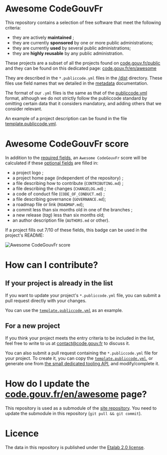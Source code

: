 # Awesome CodeGouvFr

This repository contains a selection of free software that meet the following criteria:

- they are actively **maintained** ;
- they are currently **sponsored** by one or more public administrations;
- they are currently **used** by several public administrations;
- they are **highly reusable** by any public administration.

These projects are a subset of all the projects found on
[code.gouv.fr/public](https://code.gouv.fr/public/) and they can be found on this dedicated page:
[code.gouv.fr/en/awesome](https://code.gouv.fr/fr/awesome/)

They are described in the `*.publiccode.yml` files in the
[/dist](/dist/) directory.  These files use field names that we
detailed in the [metadata](metadata.md) documentation.

The format of our `.yml` files is the same as that of the
[publiccode.yml](https://github.com/publiccodeyml/publiccode.yml) format, 
although we do not strictly follow the publiccode standard by
omitting certain data that it considers mandatory, 
and adding others that we consider relevant.

An example of a project description can be found in the file
[template.publiccode.yml](template.publiccode.yml).

# Awesome CodeGouvFr score

In addition to the [required fields](metadata.md#required-fields), an
`Awesome CodeGouvFr` score will be calculated if these [optional fields](metadata.md#optionalfields) are filled in:

- a project logo ;
- a project home page (independent of the repository) ;
- a file describing how to contribute (`CONTRIBUTING.md`) ;
- a file describing the changes (`CHANGELOG.md`) ;
- a code of conduct file (`CODE_OF_CONDUCT.md`) ;
- a file describing governance (`GOVERNANCE.md`);
- a roadmap file or link (`ROADMAP.md`);
- a commit less than six months old in one of the branches ;
- a new release (*tag*) less than six months old;
- an author description file (`AUTHORS.md` or other).

If a project fills out 7/10 of these fields, this badge can be used
in the project's README:

![Awesome CodeGouvFr score](https://img.shields.io/badge/awesome-codegouvfr_7/10-blue)

# How can I contribute?

## If your project is already in the list

If you want to update your project's `*.publiccode.yml` file, you can submit a pull request directly with your changes.

You can use the [`template.publiccode.yml`](template.publiccode.yml) as an example.

## For a new project
 
 If you think your project meets the entry criteria to be included in the list, feel free to write to us at <contact@code.gouv.fr> to discuss it.

 You can also submit a pull request containing the `*.publiccode.yml` file for your project. To create it, you can copy the [`template.publiccode.yml`](template.publiccode.yml), or generate one from [the small dedicated tooling API](https://github.com/codegouvfr/awesome-codegouvfr-tooling), and modify/complete it.

 # How do I update the [code.gouv.fr/en/awesome](https://code.gouv.fr/fr/awesome) page?

This repository is used as a submodule of the [site repository](https://github.com/codegouvfr/codegouvfr-website). You need to update the submodule in this repository (`git pull && git commit`).

# Licence

The data in this repository is published under the [Etalab
2.0 license](LICENSES/LICENSE.Etalab-2.0.md).
